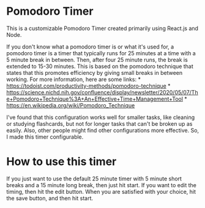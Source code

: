 # Pomodoro Timer
This is a customizable Pomodoro Timer created primarily using React.js and Node.

If you don't know what a pomodoro timer is or what it's used for, a pomodoro timer is a timer that typically runs for 25 minutes at a time with a 5 minute break in between. Then, after four 25 minute runs, the break is extended to 15-30 minutes. This is based on the pomodoro technique that states that this promotes efficiency by giving small breaks in between working. For more information, here are some links:
           * https://todoist.com/productivity-methods/pomodoro-technique
           * https://science.nichd.nih.gov/confluence/display/newsletter/2020/05/07/The+Pomodoro+Technique%3A+An+Effective+Time+Management+Tool
           * https://en.wikipedia.org/wiki/Pomodoro_Technique

I've found that this configuration works well for smaller tasks, like cleaning or studying flashcards, but not for longer tasks that can't be broken up as easily. Also, other people might find other configurations more effective. So, I made this timer configurable.

# How to use this timer
If you just want to use the default 25 minute timer with 5 minute short breaks and a 15 minute long break, then just hit start. If you want to edit the timing, then hit the edit button. When you are satisfied with your choice, hit the save button, and then hit start.

